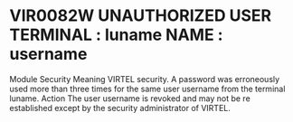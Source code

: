 # VIR0082W UNAUTHORIZED USER TERMINAL : luname NAME : username
Module
    	Security
Meaning
    VIRTEL security. A password was erroneously used more than three times for the same user username from the terminal luname.
Action
    The user username is revoked and may not be re established except by the security administrator of VIRTEL.
